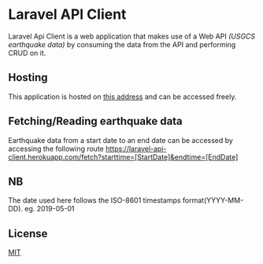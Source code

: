 # Laravel API Client
Laravel Api Client is a web application that makes use of a Web API _(USGCS earthquake data)_ by consuming the data from the API and performing CRUD on it.

## Hosting 
This application is hosted on [this address](https://laravel-api-client.herokuapp.com) and can be accessed freely.

## Fetching/Reading earthquake data
Earthquake data from a start date to an end date can be accessed by accessing the following route 
https://laravel-api-client.herokuapp.com/fetch?starttime=[StartDate]&endtime=[EndDate]

## NB
The date used here follows the ISO-8601 timestamps format(YYYY-MM-DD). 
eg. 2019-05-01


## License
[MIT](https://choosealicense.com/licenses/mit/)